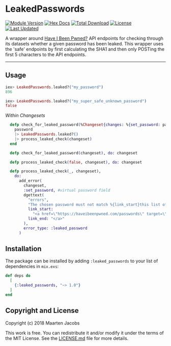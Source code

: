 # LeakedPasswords

[![Module Version](https://img.shields.io/hexpm/v/leaked_passwords.svg)](https://hex.pm/packages/leaked_passwords)
[![Hex Docs](https://img.shields.io/badge/hex-docs-lightgreen.svg)](https://hexdocs.pm/leaked_passwords/)
[![Total Download](https://img.shields.io/hexpm/dt/leaked_passwords.svg)](https://hex.pm/packages/leaked_passwords)
[![License](https://img.shields.io/hexpm/l/leaked_passwords.svg)](https://github.com/tarzan/leaked_passwords/blob/master/LICENSE)
[![Last Updated](https://img.shields.io/github/last-commit/tarzan/leaked_passwords.svg)](https://github.com/tarzan/leaked_passwords/commits/master)

A wrapper around [Have I Been Pwned?](https://haveibeenpwned.com/) API endpoints for checking through its datasets whether a given password has been leaked. This wrapper uses the 'safe' endpoints by first calculating the SHA1 and then only POSTing the first 5 characters to the API endpoints.

---

## Usage

```elixir
iex> LeakedPasswords.leaked?("my_password")
896

iex> LeakedPasswords.leaked?("my_super_safe_unknown_password")
false
```

_Within Changesets_

```elixir
  defp check_for_leaked_password(%Changeset{changes: %{set_password: password}} = changeset) do
    password
    |> LeakedPasswords.leaked?()
    |> process_leaked_check(changeset)
  end

  defp check_for_leaked_password(changeset), do: changeset

  defp process_leaked_check(false, changeset), do: changeset

  defp process_leaked_check(_, changeset),
    do:
      add_error(
        changeset,
        :set_password, #virtual password field
        dgettext(
          "errors",
          "The chosen password must not match %{link_start}this list of common passwords%{link_end}.",
          link_start:
            "<a href=\"https://haveibeenpwned.com/passwords\" target=\"_blank\" rel=\"noopener noreferrer\">",
          link_end: "</a>"
        ),
        error_type: :leaked_password
      )
```

## Installation

The package can be installed by adding `:leaked_passwords` to your list of dependencies in `mix.exs`:

```elixir
def deps do
  [
    {:leaked_passwords, "~> 1.0"}
  ]
end
```

## Copyright and License

Copyright (c) 2018 Maarten Jacobs

This work is free. You can redistribute it and/or modify it under the
terms of the MIT License. See the [LICENSE.md](./LICENSE.md) file for more details.
